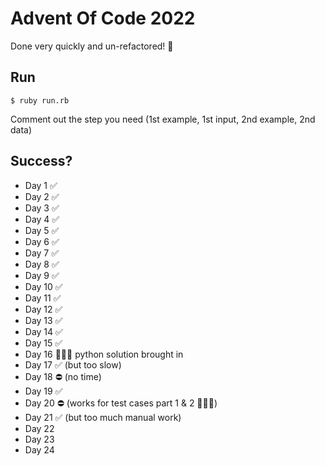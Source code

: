 # Advent Of Code 2022

Done very quickly and un-refactored! 🙂

## Run

`$ ruby run.rb`

Comment out the step you need (1st example, 1st input, 2nd example, 2nd data)

## Success?

- Day 1 ✅
- Day 2 ✅
- Day 3 ✅
- Day 4 ✅
- Day 5 ✅
- Day 6 ✅
- Day 7 ✅
- Day 8 ✅
- Day 9 ✅
- Day 10 ✅
- Day 11 ✅
- Day 12 ✅
- Day 13 ✅
- Day 14 ✅
- Day 15 ✅
- Day 16 🙅🏻‍♂️ python solution brought in
- Day 17 ✅ (but too slow)
- Day 18 ⛔ (no time)
- Day 19 ✅
- Day 20 ⛔  (works for test cases part 1 & 2 🤷🏻‍♂️)
- Day 21 ✅ (but too much manual work)
- Day 22
- Day 23
- Day 24
